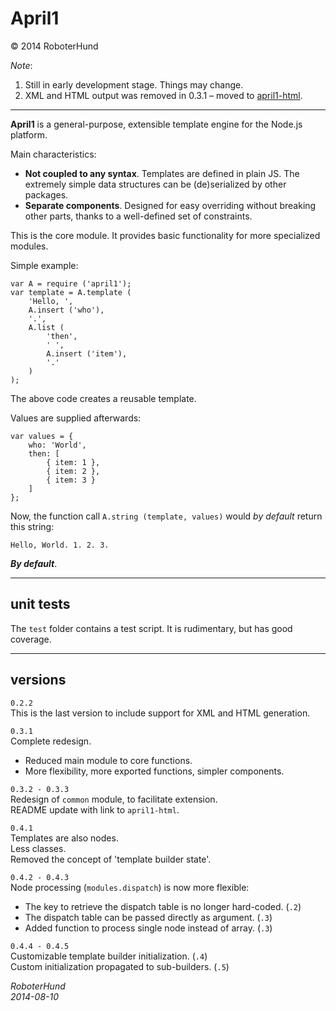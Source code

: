 April1
======
&copy; 2014 RoboterHund

_Note_:

1. Still in early development stage. Things may change.
2. XML and HTML output was removed in
0.3.1 – moved to [april1-html](https://www.npmjs.org/package/april1-html).


* * *

**April1** is a general-purpose, extensible template engine for the Node.js platform.

Main characteristics:

- **Not coupled to any syntax**.
Templates are defined in plain JS.
	The extremely simple data structures can be (de)serialized by other packages.
- **Separate components**.
Designed for easy overriding
without breaking other parts,
thanks to a well-defined set of constraints.

This is the core module.
It provides basic functionality for more specialized modules.

Simple example:

	var A = require ('april1');
	var template = A.template (
		'Hello, ',
		A.insert ('who'),
		'.',
		A.list (
			'then',
			' ',
			A.insert ('item'),
			'.'
		)
	);

The above code creates a reusable template.

Values are supplied afterwards:

	var values = {
		who: 'World',
		then: [
			{ item: 1 },
			{ item: 2 },
			{ item: 3 }
		]
	};

Now, the function call ``A.string (template, values)``
would *by default* return this string:

	Hello, World. 1. 2. 3.

***By default***.

* * *

unit tests
----------
The ``test`` folder contains a test script. It is rudimentary, but has good coverage.

* * *

versions
--------

``0.2.2``  
This is the last version to include support for XML and HTML generation.

``0.3.1``  
Complete redesign.

- Reduced main module to core functions.
- More flexibility, more exported functions, simpler components.

``0.3.2 - 0.3.3``  
Redesign of `common` module, to facilitate extension.  
README update with link to `april1-html`.

``0.4.1``  
Templates are also nodes.  
Less classes.  
Removed the concept of 'template builder state'.

``0.4.2 - 0.4.3``  
Node processing (`modules.dispatch`) is now more flexible:

- The key to retrieve the dispatch table is no longer hard-coded. (`.2`)
- The dispatch table can be passed directly as argument. (`.3`)
- Added function to process single node instead of array. (`.3`)

``0.4.4 - 0.4.5``  
Customizable template builder initialization. (`.4`)  
Custom initialization propagated to sub-builders. (`.5`)  

*RoboterHund*  
*2014-08-10*
